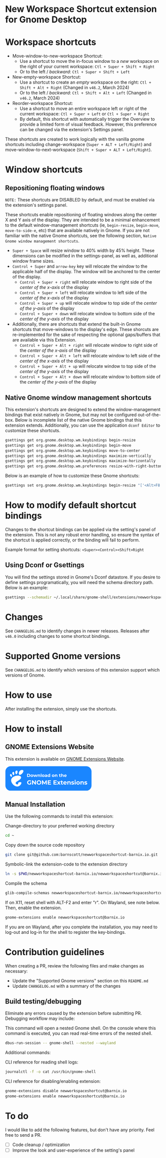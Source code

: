 # New Workspace Shortcut extension for Gnome Desktop

# Workspace shortcuts

- Move-window-to-new-workspace Shortcut: 
  - Use a shortcut to move the in-focus window to a *new* workspace on the right of your current workspace: `Ctl + Super + Shift + Right`
  - Or to the left / *backward*: `Ctl + Super + Shift + Left`
- New-empty-workspace Shortcut:
  - Use a shortcut to create an *empty* workspace on the right: `Ctl + Shift + Alt + Right` (Changed in `v46.2`, March 2024)
  - Or to the left / *backward*: `Ctl + Shift + Alt + Left` (Changed in `v46.2`, March 2024)
- Reorder-workspace Shortcut:
  - Use a shortcut to move an entire workspace left or right of the current workspace: `Ctl + Super + Left` or `Ctl + Super + Right`
  - By default, this shortcut with automatically trigger the Overview to provide a limited form of visual feedback. However, this preference can be changed via the extension's Settings panel.

These shortcuts are created to work logically with the vanilla gnome shortcuts including change-workspace (`Super + ALT + Left/Right`) and move-window-to-next-workspace (`Shift + Super + ALT + Left/Right`).

# Window shortcuts

## Repositioning floating windows
`NOTE:` These shortcuts are DISABLED by default, and must be enabled via the extension's settings panel.

These shortcuts enable repositioning of floating windows along the center X and Y axis of the display. They are intended to be a minimal enhancement to the default window-management shortcuts (ie, `begin-resize`, `begin-move`, `move-to-side-e`, etc) that are available natively in Gnome. If you are not familiar with the native Gnome shortcuts, see the following section, `Native Gnome window management shortcuts`.

- `Super + Space` will resize window to 40% width by 45% height. These dimensions can be modified in the settings-panel, as well as, additional window frame sizes.
- `Control + Super` and `arrow-key` key will relocate the window to the applicable half of the display. The window will be anchored to the center of the display.
  - `Control + Super + right` will relocate window to right side of the *center of the x-axis* of the display
  - `Control + Super + left` will relocate window to left side of the *center of the x-axis* of the display
  - `Control + Super + up` will relocate window to top side of the *center of the y-axis* of the display
  - `Control + Super + down` will relocate window to bottom side of the *center of the y-axis* of the display
- Additionally, there are shortcuts that extend the built-in Gnome shortcuts that move-windows to the display's edge. These shorcuts are re-implemented for the sake of respecting the optional gaps/buffers that are available via this Extension.
  - `Control + Super + Alt + right` will relocate window to right side of the *center of the x-axis* of the display
  - `Control + Super + Alt + left` will relocate window to left side of the *center of the x-axis* of the display
  - `Control + Super + Alt + up` will relocate window to top side of the *center of the y-axis* of the display
  - `Control + Super + Alt + down` will relocate window to bottom side of the *center of the y-axis* of the display

## Native Gnome window management shortcuts

This extension's shortcuts are designed to extend the window-management bindings that exist natively in Gnome, but may not be configured out-of-the-box. Below is incomplete list of the native Gnome bindings that this extension extends. Additionally, you can use the application `dconf Editor` to customize these shortcuts.
```bash
gsettings get org.gnome.desktop.wm.keybindings begin-resize
gsettings get org.gnome.desktop.wm.keybindings begin-move
gsettings get org.gnome.desktop.wm.keybindings move-to-center
gsettings get org.gnome.desktop.wm.keybindings maximize-vertically
gsettings get org.gnome.desktop.wm.keybindings maximize-horizontally
gsettings get org.gnome.desktop.wm.preferences resize-with-right-button
```
Below is an example of how to customize these Gnome shortcuts:
```bash
gsettings set org.gnome.desktop.wm.keybindings begin-resize "['<Alt>F8', '<Control><Super><Alt>Space']"
```

# How to modify default shortcut bindings

Changes to the shortcut bindings can be applied via the setting's panel of the extension. This is not any robust error handling, so ensure the syntax of the shortcut is applied correctly, or the binding will fail to perform.

Example format for setting shortcuts: `<Super><Control><Shift>Right`

## Using Dconf or Gsettings 

You will find the settings stored in Gnome's Dconf datastore. If you desire to define settings programatically, you will need the schema directory path. Below is an example:

```bash
gsettings --schemadir ~/.local/share/gnome-shell/extensions/newworkspaceshortcut@barnix.io/schemas/ set org.gnome.shell.extensions.newworkspaceshortcut top-bar-pref 'always'
```

# Changes

See `CHANGELOG.md` to identify changes in newer releases. Releases after `v46.0` including changes to some shortcut bindings.

# Supported Gnome versions

See `CHANGELOG.md` to identify which versions of this extension support which versions of Gnome.

# How to use

After installing the extension, simply use the shortcuts.

# How to install

## GNOME Extensions Website

This extension is available on [GNOME Extensions Website](https://extensions.gnome.org/extension/4597/new-workspace-shortcut/).

[![Available on extensions.gnome.org](img/gnome.svg)](https://extensions.gnome.org/extension/4597/new-workspace-shortcut/)

## Manual Installation

Use the following commands to install this extension:

Change-directory to your preferred working directory
```bash
cd ~ 
```

Copy down the source code repository
```bash
git clone git@github.com:barnscott/newworkspaceshortcut-barnix.io.git
```

Symbolic-link the extension-code to the extension directory
```bash
ln -s $PWD/newworkspaceshortcut-barnix.io/newworkspaceshortcut@barnix.io ~/.local/share/gnome-shell/extensions/newworkspaceshortcut@barnix.io
```

Compile the schema
```bash
glib-compile-schemas newworkspaceshortcut-barnix.io/newworkspaceshortcut@barnix.io/schemas/
```

If on X11, reset shell with ALT-F2 and enter "r". On Wayland, see note below.
Then, enable the extension. 
```bash
gnome-extensions enable newworkspaceshortcut@barnix.io
```
If you are on Wayland, after you complete the  installation, you may need to log-out and log-in for the shell to register the key-bindings.

# Contribution guidelines

When creating a PR, review the following files and make changes as necessary:

- Update the "Supported Gnome versions" section on this `README.md`
- Update `CHANGELOG.md` with a summary of the changes

## Build testing/debugging

Eliminate any errors caused by the extension before submitting PR. Debugging workflow may include:

This command will open a nested Gnome shell. On the console where this command is executed, you can read real-time errors of the nested shell.
```bash
dbus-run-session -- gnome-shell --nested --wayland
```

Additional commands:

CLI reference for reading shell logs:
```bash
journalctl -f -o cat /usr/bin/gnome-shell
```
CLI reference for disabling/enabling extension:
```bash
gnome-extensions disable newworkspaceshortcut@barnix.io
gnome-extensions enable newworkspaceshortcut@barnix.io
```

# To do

I would like to add the following features, but don't have any priority. Feel free to send a PR.

- [ ] Code cleanup / optimization
- [ ] Improve the look and user-experience of the setting's panel
